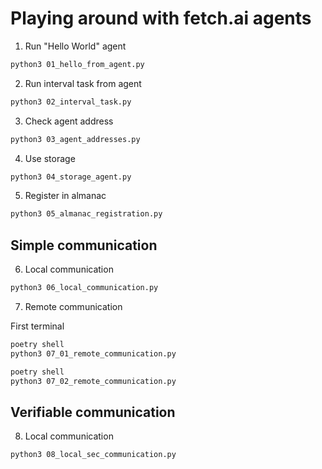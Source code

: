 # Playing around with fetch.ai agents

1. Run "Hello World" agent

```bash
python3 01_hello_from_agent.py
```

2. Run interval task from agent

```bash
python3 02_interval_task.py
```

3. Check agent address

```bash
python3 03_agent_addresses.py
```

4. Use storage

```bash
python3 04_storage_agent.py
```

5. Register in almanac

```bash
python3 05_almanac_registration.py
```

## Simple communication

6. Local communication

```bash
python3 06_local_communication.py
```

7. Remote communication

First terminal

```bash
poetry shell
python3 07_01_remote_communication.py
```

```bash
poetry shell
python3 07_02_remote_communication.py
```

## Verifiable communication

8. Local communication

```bash
python3 08_local_sec_communication.py
```